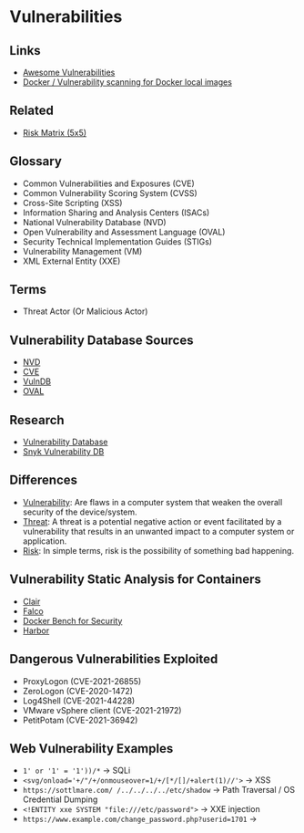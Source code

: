 # Vulnerabilities

## Links

- [Awesome Vulnerabilities](https://github.com/Karneades/awesome-vulnerabilities)
- [Docker / Vulnerability scanning for Docker local images](https://docs.docker.com/engine/scan/)

## Related

- [Risk Matrix (5x5)](/cyber-security/risk-assessment.md#risk-matrix-5x5)

## Glossary

- Common Vulnerabilities and Exposures (CVE)
- Common Vulnerability Scoring System (CVSS)
- Cross-Site Scripting (XSS)
- Information Sharing and Analysis Centers (ISACs)
- National Vulnerability Database (NVD)
- Open Vulnerability and Assessment Language (OVAL)
- Security Technical Implementation Guides (STIGs)
- Vulnerability Management (VM)
- XML External Entity (XXE)

<!--
- CIS DI
- DKL DI
- DKL LI
-->

## Terms

- Threat Actor (Or Malicious Actor)

## Vulnerability Database Sources

- [NVD](https://nvd.nist.gov/)
- [CVE](https://cve.mitre.org/)
- [VulnDB](https://vulndb.cyberriskanalytics.com/)
- [OVAL](https://oval.mitre.org/)

<!--
DISA IAVA Database And STIGS
ISACs
SecurityTracker
-->

## Research

- [Vulnerability Database](https://vuldb.com/)
- [Snyk Vulnerability DB](https://security.snyk.io/)

## Differences

- [Vulnerability](<https://en.wikipedia.org/wiki/Vulnerability_(computing)>): Are flaws in a computer system that weaken the overall security of the device/system.
- [Threat](<https://en.wikipedia.org/wiki/Threat_(computer)>): A threat is a potential negative action or event facilitated by a vulnerability that results in an unwanted impact to a computer system or application.
- [Risk](https://en.wikipedia.org/wiki/Risk): In simple terms, risk is the possibility of something bad happening.

## Vulnerability Static Analysis for Containers

- [Clair](/clair.md)
- [Falco](/cyber-security/tools/falco.md)
- [Docker Bench for Security](https://github.com/docker/docker-bench-security)
- [Harbor](/harbor.md)

<!--
Anchore
JFROG Xray
Qualys Container Security
-->

## Dangerous Vulnerabilities Exploited

- ProxyLogon (CVE-2021-26855)
- ZeroLogon (CVE-2020-1472)
- Log4Shell (CVE-2021-44228)
- VMware vSphere client (CVE-2021-21972)
- PetitPotam (CVE-2021-36942)

## Web Vulnerability Examples

- `1' or '1' = '1'))/*` -> SQLi
- `<svg/onload='+/"/+/onmouseover=1/+/[*/[]/+alert(1)//'>` -> XSS
- `https://sottlmare.com/ /../../../../etc/shadow` -> Path Traversal / OS Credential Dumping
- `<!ENTITY xxe SYSTEM "file:///etc/password">` -> XXE injection
- `https://www.example.com/change_password.php?userid=1701` ->
